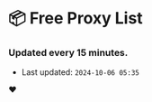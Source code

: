 # :package: Free Proxy List
### Updated every 15 minutes.

- Last updated: `2024-10-06 05:35`

:heart:
